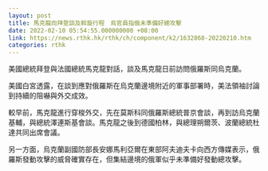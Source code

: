 ```yaml
---
layout: post
title: 馬克龍向拜登談及斡旋行程　烏官員指俄未準備好總攻擊
date: 2022-02-10 05:54:55.000000000 +08:00
link: https://news.rthk.hk/rthk/ch/component/k2/1632868-20220210.htm
categories: rthk
---
```


美國總統拜登與法國總統馬克龍對話，談及馬克龍日前訪問俄羅斯同烏克蘭。

美國白宮透露，在談到應對俄羅斯在烏克蘭邊境附近的軍事部署時，美法領袖討論到持續的阻嚇與外交成效。

較早前，馬克龍進行穿梭外交，先在莫斯科同俄羅斯總統普京會談，再到訪烏克蘭基輔，與總統澤連斯基會談。馬克龍之後到德國柏林，與總理朔爾茨、波蘭總統杜達共同出席會議。

另一方面，烏克蘭副國防部長安娜馬利亞爾在東部阿夫迪夫卡向西方傳媒表示，俄羅斯發動攻擊的威脅確實存在，但集結邊境的俄軍似乎未準備好發動總攻擊。
